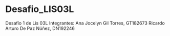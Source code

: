# Desafio_LIS03L
 Desafío 1  de Lis 03L
 Integrantes: 
 Ana Jocelyn Gil Torres, GT182673
 Ricardo Arturo De Paz Núñez, DN192246
